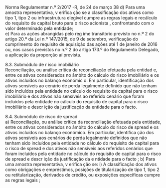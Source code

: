  
 
 
Norma Regulamentar  n.º 2/2017 -R, de 24 de março  38 
d) Para uma amostra representativa, v erifica ção se a classificação dos ativos como tipo  1, tipo 
2 ou infraestrutura elegível cumpre as regras legais e recálculo do requisito de capital bruto para o 
risco acionista , confrontando com o valor determinado pela entidade;  
e) Para as ações abrangidas pelo reg ime transitório previsto no n.º 2 do artigo 20.º da Lei n.º 
147/2015, de 9 de setembro, verificação do cumprimento do requisito de aquisição das ações até 
1 de janeiro de 2016 ou, nos casos previstos no n.º 2 do artigo 173.º do Regulamento Delegado, a 
aplicação da proporção aí prevista.  
 
8.3. Submódulo de r isco imobiliário  
Reconciliação, ou análise crítica  da reconciliação efetuada pela entidad e, entre os ativos 
considerados no âmbito do cálculo do risco imobiliário e os ativos incluídos no balanço 
económic o. Em particular, identificação  dos ativos sensíveis ao cenário de perda legalmente 
definido que não tenham sido  incluídos pela entidade no cálculo do requisito de capital para o 
risco imobiliário e dos ativos não sensíveis ao referido cenário que foram incluídos pela entidade 
no cálculo do requisito de capital para o risco imobiliário e descr ição da justificação da entidade 
para o facto.  
 
8.4. Submódulo de risco de spread  
a) Reconciliação, ou análise crítica  da reconciliação efetuada pela entidade, entre os  ativos 
considerados no âmbito do cálculo do risco de spread  e os ativos incluídos no balanço económico. 
Em particular, identifica ção dos ativos sensíveis aos cenários de perda legalmente definidos que 
não tenham sido  incluídos pela entidade no cálculo do requisito de capital para o risco de spread  e 
dos ativos não sensíveis aos referidos cenários que foram incluídos pela entidade no cálculo do 
requisito de capital  para o risco de spread  e descr ição da justificação da e ntidade para o facto ; 
b) Para uma amostra representativa, v erifica ção se: 
i) A classificação dos ativos como obrigações e empréstimos, posições de titularização 
de tipo 1, tipo 2 ou retitularização, derivados de crédito, ou exposições específicas cumpre 
as regras legais ; 
